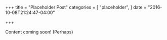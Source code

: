 +++
title = "Placeholder Post"
categories = [
  "placeholder",
]
date = "2016-10-08T21:24:47-04:00"

+++

Content coming soon! (Perhaps)
